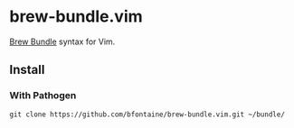 # brew-bundle.vim

[Brew Bundle](https://github.com/Homebrew/homebrew-bundle) syntax for Vim.

## Install

### With Pathogen

    git clone https://github.com/bfontaine/brew-bundle.vim.git ~/bundle/
